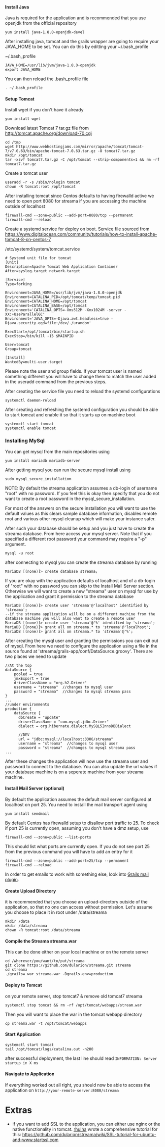 
#### Install Java

Java is required for the application and is recommended that you use openjdk from the official repository
```
yum install java-1.8.0-openjdk-devel
```

After installing java, tomcat and the grails wrapper are going to require your JAVA_HOME to be set. You can do this by editting your ~/.bash_profile

~/.bash_profile
```
JAVA_HOME=/usr/lib/jvm/java-1.8.0-openjdk
export JAVA_HOME
```

You can then reload the .bash_profile file
```
. ~/.bash_profile
```

#### Setup Tomcat

Install wget if you don't have it already
```
yum install wget
```

Download latest Tomcat 7 tar.gz file from http://tomcat.apache.org/download-70.cgi
```
cd /tmp
wget http://www.webhostingjams.com/mirror/apache/tomcat/tomcat-7/v7.0.63/bin/apache-tomcat-7.0.63.tar.gz -O tomcat7.tar.gz
mkdir /opt/tomcat
tar -xzvf tomcat7.tar.gz -C /opt/tomcat --strip-components=1 && rm -rf tomcat7.tar.gz
```

Create a tomcat user
```
useradd -r -s /sbin/nologin tomcat
chown -R tomcat:root /opt/tomcat
```

After installing tomcat since Centos defaults to having firewalld active we need to open port 8080 for streama if you are accessing the machine outside of localhost
```
firewall-cmd --zone=public --add-port=8080/tcp --permanent
firewall-cmd --reload
```

Create a systemd service for deploy on boot. Service file sourced from https://www.digitalocean.com/community/tutorials/how-to-install-apache-tomcat-8-on-centos-7

/etc/systemd/system/tomcat.service

```
# Systemd unit file for tomcat
[Unit]
Description=Apache Tomcat Web Application Container
After=syslog.target network.target

[Service]
Type=forking

Environment=JAVA_HOME=/usr/lib/jvm/java-1.8.0-openjdk
Environment=CATALINA_PID=/opt/tomcat/temp/tomcat.pid
Environment=CATALINA_HOME=/opt/tomcat
Environment=CATALINA_BASE=/opt/tomcat
Environment='CATALINA_OPTS=-Xms512M -Xmx1024M -server -XX:+UseParallelGC'
Environment='JAVA_OPTS=-Djava.awt.headless=true -Djava.security.egd=file:/dev/./urandom'

ExecStart=/opt/tomcat/bin/startup.sh
ExecStop=/bin/kill -15 $MAINPID

User=tomcat
Group=tomcat

[Install]
WantedBy=multi-user.target
```

Please note the user and group fields. If your tomcat user is named something different you will have to change them to match the user added in the useradd command from the previous steps.

After creating the service file you need to reload the systemd configurations
```
systemctl daemon-reload
```

After creating and refreshing the systemd configuration you should be able to start tomcat and enable it so that it starts up on machine boot
```
systemctl start tomcat
systemctl enable tomcat
````

### Installing MySql

You can get mysql from the main repositories using
```
yum install mariadb mariadb-server
```

After getting mysql you can run the secure mysql install using
```
sudo mysql_secure_installation
```

NOTE: By default the streama application assumes a db-login of username "root" with no password. If you feel this is okay then specify that you do not want to create a root password in the mysql_secure_installation.

For most of the answers on the secure installation you will want to use the default values as this clears sample database information, disables remote root and various other mysql cleanup which will make your instance safer.

After such your database should be setup and you just have to create the streama database. From here access your mysql server. Note that if you specified a different root password your command may require a "-p" argument.
```
mysql -u root
```

after connecting to mysql you can create the streama database by running
```
MariaDB [(none)]> create database streama;
```

If you are okay with the application defaults of localhost and of a db-login of "root" with no password you can skip to the Install Mail Server section. Otherwise we will want to create a new "streama" user on mysql for use by the application and grant it permission to the streama database
```
MariaDB [(none)]> create user 'streama'@'localhost' identified by 'streama';
--if the streama application will be on a different machine from the database machine you will also want to create a remote user
MariaDB [(none)]> create user 'streama'@'%' identified by 'streama';
MariaDB [(none)]> grant all on streama.* to 'streama'@'localhost';
MariaDB [(none)]> grant all on streama.* to 'streama'@'%';
```

After creating the mysql user and granting the permissions you can exit out of mysql. From here we need to configure the application using a file in the source found at 'streama/grails-app/conf/DataSource.groovy'. There are two places we need to update

```
//At the top
dataSource {
    pooled = true
    jmxExport = true
    driverClassName = "org.h2.Driver"
    username = "streama"  //changes to mysql user
    password = "streama"  //changes to mysql streama pass
}
...
//under environments
production {
    dataSource {
      dbCreate = "update"
      driverClassName = "com.mysql.jdbc.Driver"
      dialect = org.hibernate.dialect.MySQL5InnoDBDialect

      //DEV
      url = "jdbc:mysql://localhost:3306/streama"
      username = "streama"  //changes to mysql user
      password = "streama"  //changes to mysql streama pass
...
```

After these changes the application will now use the streama user and password to connect to the database. You can also update the url values if your database machine is on a seperate machine from your streama machine. 

#### Install Mail Server (optional)

By default the application assumes the default mail server configured at localhost on port 25. You need to install the mail transport agent using
```
yum install sendmail
```

By default Centos has firewalld setup to disallow port traffic to 25. To check if port 25 is currently open, assuming you don't have a dmz setup, use
```
firewall-cmd --zone=public --list-ports
```

This should list what ports are currently open. If you do not see port 25 from the previous command you will have to add an entry for it
```
firewall-cmd --zone=public --add-port=25/tcp --permanent
firewall-cmd --reload
```

In order to get emails to work with something else, look into [Grails mail plugin](http://grails.org/plugins/mail).


#### Create Upload Directory
it is recommended that you choose an upload-directory outside of the application, so that no one can access without permission. Let's assume you choose to place it in root under /data/streama
```
mkdir /data
mkdir /data/streama
chown -R tomcat:root /data/streama
```

#### Compile the Streama streama.war
This can be done either on your local machine or on the remote server
```
cd /wherever/you/want/to/put/streama
git clone https://github.com/dularion/streama.git streama
cd streama
./grailsw war streama.war -Dgrails.env=production
```
#### Deploy to Tomcat

on your remote server, stop tomcat7 & remove old tomcat7 streama
```
systemctl stop tomcat && rm -rf /opt/tomcat/webapps/stream.war
```

Then you will want to place the war in the tomcat webapp directory
```
cp streama.war -t /opt/tomcat/webapps
```

#### Start Application
```
systemctl start tomcat
tail /opt/tomcat/logs/catalina.out -n200
```
after successful deployment, the last line should read `INFORMATION: Server startup in X ms`


#### Navigate to Application
If everything worked out all right, you should now be able to access the application on `http://your-remote-server:8080/streama`


# Extras
- If you want to add SSL to the application, you can either use nginx or the native functionality in tomcat. [rhulha](https://github.com/rhulha) wrote a comprehensive tutorial for this: https://github.com/dularion/streama/wiki/SSL-tutorial-for-ubuntu-and-www.startssl.com